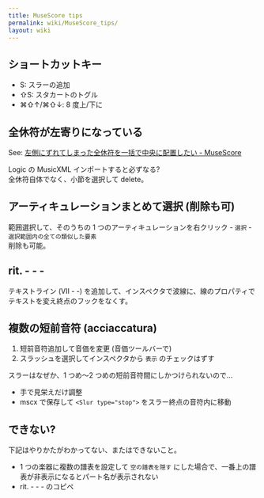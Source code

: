```yaml
---
title: MuseScore tips
permalink: wiki/MuseScore_tips/
layout: wiki
---
```


## ショートカットキー

- <span class="mac-key">S</span>: スラーの追加
- <span class="mac-key">⇧S</span>: スタカートのトグル
- <span class="mac-key">⌘⇧↑/⌘⇧↓</span>: 8 度上/下に


## 全休符が左寄りになっている

See: [左側にずれてしまった全休符を一括で中央に配置したい - MuseScore](https://musescore.org/ja/node/20447)

Logic の MusicXML インポートすると必ずなる?
<br>
全休符自体でなく、小節を選択して delete。


## アーティキュレーションまとめて選択 (削除も可)

範囲選択して、そのうちの 1 つのアーティキュレーションを右クリック - `選択` - `選択範囲内の全ての類似した要素`
<br>
削除も可能。


## rit. - - -

テキストライン (VII - -) を追加して、インスペクタで波線に、線のプロパティでテキストを変え終点のフックをなくす。


## 複数の短前音符 (acciaccatura)

1. 短前音符追加して音価を変更 (音価ツールバーで)
2. スラッシュを選択してインスペクタから `表示` のチェックはずす

スラーはなぜか、1 つめ〜2 つめの短前音符間にしかつけられないので...

- 手で見栄えだけ調整
- mscx で保存して `<Slur type="stop">` をスラー終点の音符内に移動


## できない?

下記はやりかたがわかってない、またはできないこと。

- 1 つの楽器に複数の譜表を設定して `空の譜表を隠す` にした場合で、一番上の譜表が非表示になるとパート名が表示されない
- rit. - - - のコピペ

